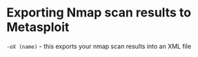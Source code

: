 # Exporting Nmap scan results to Metasploit

```-oX (name)``` - this exports your nmap scan results into an XML file  
